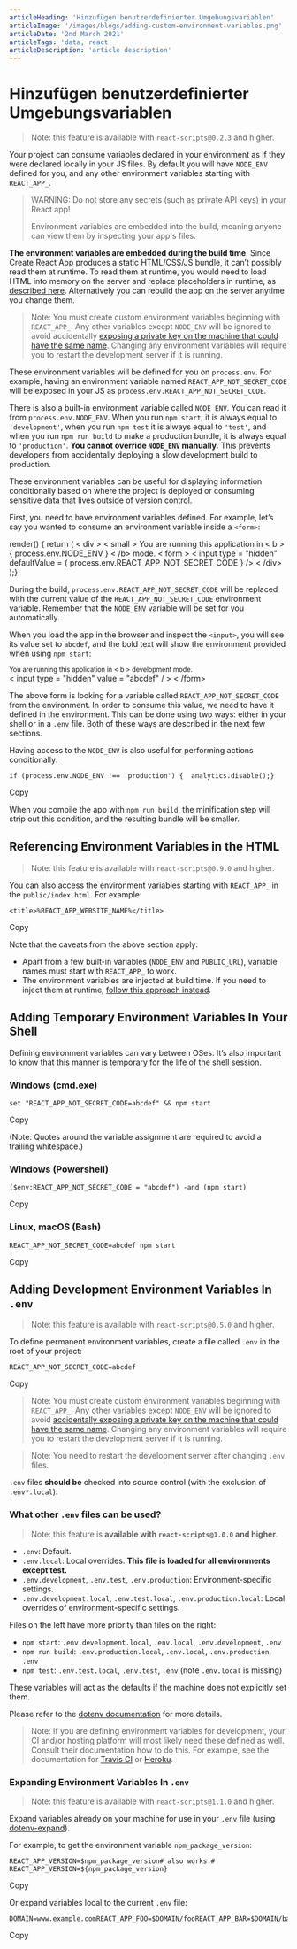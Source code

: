 ```yaml
---
articleHeading: 'Hinzufügen benutzerdefinierter Umgebungsvariablen'
articleImage: '/images/blogs/adding-custom-environment-variables.png'
articleDate: '2nd March 2021'
articleTags: 'data, react'
articleDescription: 'article description'
---
```


Hinzufügen benutzerdefinierter Umgebungsvariablen
===================================

> Note: this feature is available with `react-scripts@0.2.3` and higher.

Your project can consume variables declared in your environment as if they were declared locally in your JS files. By default you will have `NODE_ENV` defined for you, and any other environment variables starting with `REACT_APP_`.

> WARNING: Do not store any secrets (such as private API keys) in your React app!
> 
> Environment variables are embedded into the build, meaning anyone can view them by inspecting your app's files.

**The environment variables are embedded during the build time**. Since Create React App produces a static HTML/CSS/JS bundle, it can’t possibly read them at runtime. To read them at runtime, you would need to load HTML into memory on the server and replace placeholders in runtime, as [described here](/docs/title-and-meta-tags#injecting-data-from-the-server-into-the-page). Alternatively you can rebuild the app on the server anytime you change them.

> Note: You must create custom environment variables beginning with `REACT_APP_`. Any other variables except `NODE_ENV` will be ignored to avoid accidentally [exposing a private key on the machine that could have the same name](https://github.com/facebook/create-react-app/issues/865#issuecomment-252199527). Changing any environment variables will require you to restart the development server if it is running.

These environment variables will be defined for you on `process.env`. For example, having an environment variable named `REACT_APP_NOT_SECRET_CODE` will be exposed in your JS as `process.env.REACT_APP_NOT_SECRET_CODE`.

There is also a built-in environment variable called `NODE_ENV`. You can read it from `process.env.NODE_ENV`. When you run `npm start`, it is always equal to `'development'`, when you run `npm test` it is always equal to `'test'`, and when you run `npm run build` to make a production bundle, it is always equal to `'production'`. **You cannot override `NODE_ENV` manually.** This prevents developers from accidentally deploying a slow development build to production.

These environment variables can be useful for displaying information conditionally based on where the project is deployed or consuming sensitive data that lives outside of version control.

First, you need to have environment variables defined. For example, let’s say you wanted to consume an environment variable inside a `<form>`:

render() {
        return ( < div > < small > You are running this application in
                <
                b > {
                    process.env.NODE_ENV
                } < /b> mode.</small > < form > < input type = "hidden"
                defaultValue = {
                    process.env.REACT_APP_NOT_SECRET_CODE
                }
                />      </form > < /div>  );}

During the build, `process.env.REACT_APP_NOT_SECRET_CODE` will be replaced with the current value of the `REACT_APP_NOT_SECRET_CODE` environment variable. Remember that the `NODE_ENV` variable will be set for you automatically.

When you load the app in the browser and inspect the `<input>`, you will see its value set to `abcdef`, and the bold text will show the environment provided when using `npm start`:

<div>
   <small> You are running this application in < b > development </b> mode.</small> 
   <form>
   < input type = "hidden"
   value = "abcdef" / > < /form>
</div >


The above form is looking for a variable called `REACT_APP_NOT_SECRET_CODE` from the environment. In order to consume this value, we need to have it defined in the environment. This can be done using two ways: either in your shell or in a `.env` file. Both of these ways are described in the next few sections.

Having access to the `NODE_ENV` is also useful for performing actions conditionally:

    if (process.env.NODE_ENV !== 'production') {  analytics.disable();}

Copy

When you compile the app with `npm run build`, the minification step will strip out this condition, and the resulting bundle will be smaller.

Referencing Environment Variables in the HTML[​](#referencing-environment-variables-in-the-html "Direct link to heading")
-------------------------------------------------------------------------------------------------------------------------

> Note: this feature is available with `react-scripts@0.9.0` and higher.

You can also access the environment variables starting with `REACT_APP_` in the `public/index.html`. For example:

    <title>%REACT_APP_WEBSITE_NAME%</title>

Copy

Note that the caveats from the above section apply:

*   Apart from a few built-in variables (`NODE_ENV` and `PUBLIC_URL`), variable names must start with `REACT_APP_` to work.
*   The environment variables are injected at build time. If you need to inject them at runtime, [follow this approach instead](/docs/title-and-meta-tags#generating-dynamic-meta-tags-on-the-server).

Adding Temporary Environment Variables In Your Shell[​](#adding-temporary-environment-variables-in-your-shell "Direct link to heading")
---------------------------------------------------------------------------------------------------------------------------------------

Defining environment variables can vary between OSes. It’s also important to know that this manner is temporary for the life of the shell session.

### Windows (cmd.exe)[​](#windows-cmdexe "Direct link to heading")

    set "REACT_APP_NOT_SECRET_CODE=abcdef" && npm start

Copy

(Note: Quotes around the variable assignment are required to avoid a trailing whitespace.)

### Windows (Powershell)[​](#windows-powershell "Direct link to heading")

    ($env:REACT_APP_NOT_SECRET_CODE = "abcdef") -and (npm start)

Copy

### Linux, macOS (Bash)[​](#linux-macos-bash "Direct link to heading")

    REACT_APP_NOT_SECRET_CODE=abcdef npm start

Copy

Adding Development Environment Variables In `.env`[​](#adding-development-environment-variables-in-env "Direct link to heading")
--------------------------------------------------------------------------------------------------------------------------------

> Note: this feature is available with `react-scripts@0.5.0` and higher.

To define permanent environment variables, create a file called `.env` in the root of your project:

    REACT_APP_NOT_SECRET_CODE=abcdef

Copy

> Note: You must create custom environment variables beginning with `REACT_APP_`. Any other variables except `NODE_ENV` will be ignored to avoid [accidentally exposing a private key on the machine that could have the same name](https://github.com/facebook/create-react-app/issues/865#issuecomment-252199527). Changing any environment variables will require you to restart the development server if it is running.

> Note: You need to restart the development server after changing `.env` files.

`.env` files **should be** checked into source control (with the exclusion of `.env*.local`).

### What other `.env` files can be used?[​](#what-other-env-files-can-be-used "Direct link to heading")

> Note: this feature is **available with `react-scripts@1.0.0` and higher**.

*   `.env`: Default.
*   `.env.local`: Local overrides. **This file is loaded for all environments except test.**
*   `.env.development`, `.env.test`, `.env.production`: Environment-specific settings.
*   `.env.development.local`, `.env.test.local`, `.env.production.local`: Local overrides of environment-specific settings.

Files on the left have more priority than files on the right:

*   `npm start`: `.env.development.local`, `.env.local`, `.env.development`, `.env`
*   `npm run build`: `.env.production.local`, `.env.local`, `.env.production`, `.env`
*   `npm test`: `.env.test.local`, `.env.test`, `.env` (note `.env.local` is missing)

These variables will act as the defaults if the machine does not explicitly set them.

Please refer to the [dotenv documentation](https://github.com/motdotla/dotenv) for more details.

> Note: If you are defining environment variables for development, your CI and/or hosting platform will most likely need these defined as well. Consult their documentation how to do this. For example, see the documentation for [Travis CI](https://docs.travis-ci.com/user/environment-variables/) or [Heroku](https://devcenter.heroku.com/articles/config-vars).

### Expanding Environment Variables In `.env`[​](#expanding-environment-variables-in-env "Direct link to heading")

> Note: this feature is available with `react-scripts@1.1.0` and higher.

Expand variables already on your machine for use in your `.env` file (using [dotenv-expand](https://github.com/motdotla/dotenv-expand)).

For example, to get the environment variable `npm_package_version`:

    REACT_APP_VERSION=$npm_package_version# also works:# REACT_APP_VERSION=${npm_package_version}

Copy

Or expand variables local to the current `.env` file:

    DOMAIN=www.example.comREACT_APP_FOO=$DOMAIN/fooREACT_APP_BAR=$DOMAIN/bar

Copy